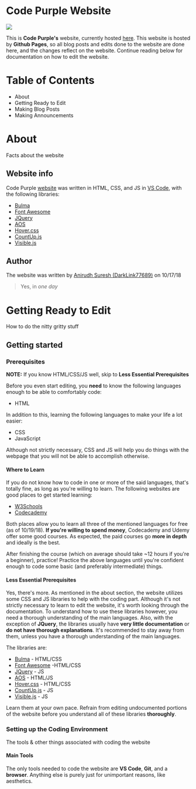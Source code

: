 # Code Purple Website
![](https://darklink77689.github.io/img/invert.png)

This is **Code Purple's** website, currently hosted [here][website]. This website is hosted by **Github Pages**, so all blog posts and edits done to the website are done here, and the changes reflect on the website. Continue reading below for documentation on how to edit the website.

# Table of Contents

* About
* Getting Ready to Edit
* Making Blog Posts
* Making Announcements

# About

Facts about the website
## Website info
Code Purple [website][website] was written in HTML, CSS, and JS in [VS Code](https://code.visualstudio.com/), with the following libraries:
* [Bulma](https://bulma.io/)
* [Font Awesome](https://fontawesome.com/)
* [JQuery](https://jquery.com/)
* [AOS](https://michalsnik.github.io/aos/)
* [Hover.css](http://ianlunn.github.io/Hover/)
* [CountUp.js](http://inorganik.github.io/countUp.js/)
* [Visible.js](https://github.com/customd/jquery-visible)

## Author

The website was written by [Anirudh Suresh (DarkLink77689)](https://github.com/DarkLink77689) on 10/17/18
> Yes, in _one day_


# Getting Ready to Edit

How to do the nitty gritty stuff

## Getting started

### Prerequisites

**NOTE:** If you know HTML/CSS/JS well, skip to **Less Essential Prerequisites**

Before you even start editing, you **need** to know the following languages enough to be able to comfortably code:
* HTML

In addition to this, learning the following languages to make your life a lot easier:
* CSS
* JavaScript

Although not strictly necessary, CSS and JS will help you do things with the webpage that you will not be able to accomplish otherwise.

#### Where to Learn
If you do not know how to code in one or more of the said languages, that's totally fine, as long as you're willing to learn. The following websites are good places to get started learning:
* [W3Schools](https://www.w3schools.com/)
* [Codecademy](https://www.codecademy.com/)

Both places allow you to learn all three of the mentioned languages for free (as of 10/19/18). **If you're willing to spend money**, Codecademy and Udemy offer some good courses. As expected, the paid courses go **more in depth** and ideally is the best.

After finishing the course (which on average should take ~12 hours if you're a beginner), practice! Practice the above languages until you're confident enough to code some basic (and preferably intermediate) things.

#### Less Essential Prerequisites

Yes, there's more. As mentioned in the about section, the website utilizes some CSS and JS libraries to help with the coding part. Although it's not strictly necessary to learn to edit the website, it's worth looking through the documentation. To understand how to use these libraries however, you need a thorough understanding of the main languages. Also, with the exception of **JQuery**, the libraries usually have **very little documentation** or **do not have thorough explanations**. It's recommended to stay away from them, unless you have a thorough understanding of the main languages.

The libraries are:
* [Bulma](https://bulma.io/) - HTML/CSS
* [Font Awesome](https://fontawesome.com/) -HTML/CSS
* [JQuery](https://jquery.com/) - JS
* [AOS](https://michalsnik.github.io/aos/) - HTML/JS
* [Hover.css](http://ianlunn.github.io/Hover/) - HTML/CSS
* [CountUp.js](http://inorganik.github.io/countUp.js/) - JS
* [Visible.js](https://github.com/customd/jquery-visible) - JS

Learn them at your own pace. Refrain from editing undocumented portions of the website before you understand all of these libraries **thoroughly**.

### Setting up the Coding Environment

The tools & other things associated with coding the website

#### Main Tools
The only tools needed to code the website are **VS Code**, **Git**, and a **browser**. Anything else is purely just for unimportant reasons, like aesthetics.

[website]: darklink77689.github.io
